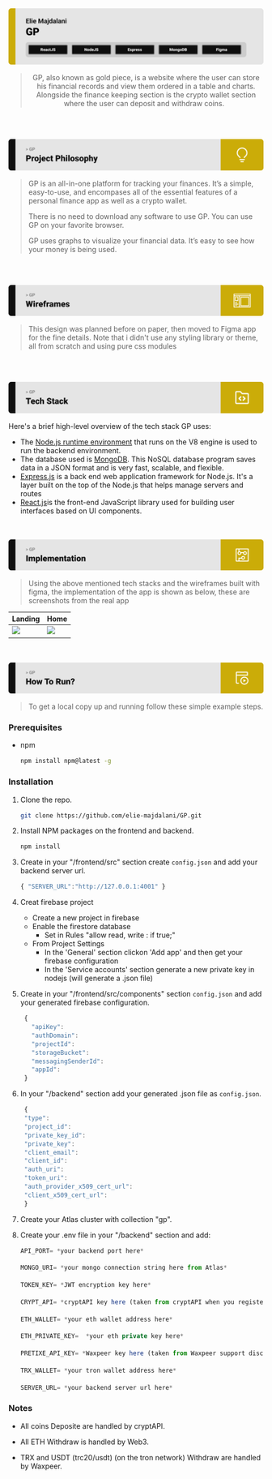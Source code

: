 <img src="./readme/title1.svg"/>

<div align="center">

> GP, also known as gold piece, is a website where the user can store his financial records and view them ordered in a table and charts. Alongside the finance keeping section is the crypto wallet section where the user can deposit and withdraw coins.  


</div>

<br><br>


<img src="./readme/title2.svg"/>

> GP is an all-in-one platform for tracking your finances. It’s a simple, easy-to-use, and encompases all of the essential features of a personal finance app as well as a crypto wallet.
> 
> There is no need to download any software to use GP. You can use GP on your favorite browser.
>
> GP uses graphs to visualize your financial data. It’s easy to see how your money is being used.


<br><br>

<img src="./readme/title3.svg"/>

> This design was planned before on paper, then moved to Figma app for the fine details.
Note that i didn't use any styling library or theme, all from scratch and using pure css modules

<!-- | Landing  | Home/Search  |
| -----------------| -----|
| <img src="./readme/Landing_Page.jpg"/> | <img src="./readme/Home.jpg"/> |

| Artists results  | Artist's Albums  |
| -----------------| -----|
| <img src="./readme/Landing_Page.jpg"/> | <img src="./readme/Home.jpg"/> | -->


<br><br>

<img src="./readme/title4.svg"/>

Here's a brief high-level overview of the tech stack GP uses:

- The [Node.js runtime environment](https://nodejs.org/en/about/) that runs on the V8 engine is used to run the backend environment.
- The database used is [MongoDB](https://www.mongodb.com/). This NoSQL database program saves data in a JSON format and is very fast, scalable, and flexible.
- [Express.js](https://expressjs.com/) is a back end web application framework for Node.js. It's a layer built on the top of the Node.js that helps manage servers and routes
- [React.js](https://fonts.google.com/specimen/Work+Sans)is the front-end JavaScript library used for building user interfaces based on UI components.



<br><br>
<img src="./readme/title5.svg"/>

> Using the above mentioned tech stacks and the wireframes built with figma, the implementation of the app is shown as below, these are screenshots from the real app

| Landing  | Home  |
| -----------------| -----|
| <img src="./readme/Landing_Page.jpg"/> | <img src="./readme/Home.jpg"/> |


<br><br>
<img src="./readme/title6.svg"/>

> To get a local copy up and running follow these simple example steps.

### Prerequisites

* npm
  ```sh
  npm install npm@latest -g
  ```

### Installation

1. Clone the repo.
   ```sh
   git clone https://github.com/elie-majdalani/GP.git
   ```
2. Install NPM packages on the frontend and backend.
   ```sh
   npm install
   ```
3. Create in your "/frontend/src" section create `config.json` and add your backend server url.
   ```js
   { "SERVER_URL":"http://127.0.0.1:4001" }
   ```
4. Creat firebase project
    - Create a new project in firebase
    - Enable the firestore database
      * Set in Rules "allow read, write : if true;"
    - From Project Settings 
      * In the 'General' section clickon 'Add app' and then get your firebase configuration
      * In the 'Service accounts' section generate a new private key in nodejs (will generate a .json file)


5. Create in your "/frontend/src/components" section `config.json` and add your generated firebase configuration.
   ```js
    {
      "apiKey": 
      "authDomain": 
      "projectId": 
      "storageBucket": 
      "messagingSenderId": 
      "appId":
    }
   ```

6. In your "/backend" section add your generated .json file as `config.json`.
   ```js
    {
    "type": 
    "project_id": 
    "private_key_id": 
    "private_key":
    "client_email": 
    "client_id":
    "auth_uri": 
    "token_uri": 
    "auth_provider_x509_cert_url":
    "client_x509_cert_url":
    }
   ```

7. Create your Atlas cluster with collection "gp".

8. Create your .env file in your "/backend" section and add:
    ```js
    API_PORT= *your backend port here*

    MONGO_URI= *your mongo connection string here from Atlas*

    TOKEN_KEY= *JWT encryption key here*

    CRYPT_API= *cryptAPI key here (taken from cryptAPI when you register)*

    ETH_WALLET= *your eth wallet address here*

    ETH_PRIVATE_KEY=  *your eth private key here*

    PRETIXE_API_KEY= *Waxpeer key here (taken from Waxpeer support discord link: "https://discord.com/invite/Z4HzgSt" )*

    TRX_WALLET= *your tron wallet address here*

    SERVER_URL= *your backend server url here*
    ```

### Notes

  - All coins Deposite are handled by cryptAPI.

  - All ETH Withdraw is handled by Web3.

  - TRX and USDT (trc20/usdt) (on the tron network) Withdraw are handled by Waxpeer.
